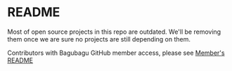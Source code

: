 # README

Most of open source projects in this repo are outdated. We'll be removing
them once we are sure no projects are still depending on them.

Contributors with Bagubagu GitHub member access, please see [Member's README](https://github.com/bagubagu?view_as=member)
